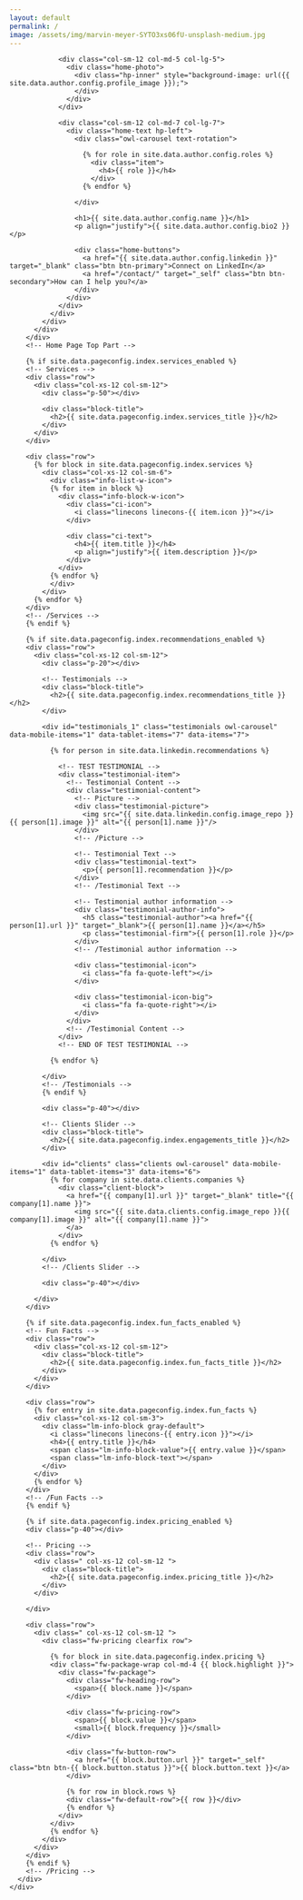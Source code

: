 ```yaml
---
layout: default
permalink: /
image: /assets/img/marvin-meyer-SYTO3xs06fU-unsplash-medium.jpg
---
```


<div id="main" class="site-main">
  <div id="main-content" class="single-page-content">
    <div id="primary" class="content-area">    
      <div id="content" class="page-content site-content single-post" role="main">
        <!-- Home Page Top Part -->
        <div class="row">
          <div class=" col-xs-12 col-sm-12">
            <div class="home-content">
              <div class="row flex-v-align">
                
                <div class="col-sm-12 col-md-5 col-lg-5">
                  <div class="home-photo">
                    <div class="hp-inner" style="background-image: url({{ site.data.author.config.profile_image }});">
                    </div>
                  </div>
                </div>

                <div class="col-sm-12 col-md-7 col-lg-7">
                  <div class="home-text hp-left">
                    <div class="owl-carousel text-rotation">  

                      {% for role in site.data.author.config.roles %} 
                        <div class="item">
                          <h4>{{ role }}</h4>
                        </div>
                      {% endfor %}
                    
                    </div>
                      
                    <h1>{{ site.data.author.config.name }}</h1>
                    <p align="justify">{{ site.data.author.config.bio2 }}</p>
                          
                    <div class="home-buttons">
                      <a href="{{ site.data.author.config.linkedin }}" target="_blank" class="btn btn-primary">Connect on LinkedIn</a>
                      <a href="/contact/" target="_self" class="btn btn-secondary">How can I help you?</a>
                    </div>
                  </div>
                </div>
              </div>
            </div>
          </div>
        </div>
        <!-- Home Page Top Part -->

        {% if site.data.pageconfig.index.services_enabled %}
        <!-- Services -->
        <div class="row">
          <div class="col-xs-12 col-sm-12">
            <div class="p-50"></div>

            <div class="block-title">
              <h2>{{ site.data.pageconfig.index.services_title }}</h2>
            </div>
          </div>
        </div>

        <div class="row">
          {% for block in site.data.pageconfig.index.services %}
            <div class="col-xs-12 col-sm-6">
              <div class="info-list-w-icon">
              {% for item in block %}
                <div class="info-block-w-icon">
                  <div class="ci-icon">
                    <i class="linecons linecons-{{ item.icon }}"></i>
                  </div>

                  <div class="ci-text">
                    <h4>{{ item.title }}</h4>
                    <p align="justify">{{ item.description }}</p>
                  </div>
                </div>
              {% endfor %}
              </div>
            </div>
          {% endfor %}
        </div>
        <!-- /Services -->
        {% endif %}

        {% if site.data.pageconfig.index.recommendations_enabled %}
        <div class="row">
          <div class="col-xs-12 col-sm-12">
            <div class="p-20"></div>

            <!-- Testimonials -->
            <div class="block-title">
              <h2>{{ site.data.pageconfig.index.recommendations_title }}</h2>
            </div>

            <div id="testimonials_1" class="testimonials owl-carousel" data-mobile-items="1" data-tablet-items="7" data-items="7">

              {% for person in site.data.linkedin.recommendations %}
                
                <!-- TEST TESTIMONIAL -->
                <div class="testimonial-item">
                  <!-- Testimonial Content -->
                  <div class="testimonial-content">
                    <!-- Picture -->
                    <div class="testimonial-picture">
                      <img src="{{ site.data.linkedin.config.image_repo }}{{ person[1].image }}" alt="{{ person[1].name }}"/>
                    </div>              
                    <!-- /Picture -->

                    <!-- Testimonial Text -->
                    <div class="testimonial-text">
                      <p>{{ person[1].recommendation }}</p>
                    </div>
                    <!-- /Testimonial Text -->

                    <!-- Testimonial author information -->
                    <div class="testimonial-author-info">
                      <h5 class="testimonial-author"><a href="{{ person[1].url }}" target="_blank">{{ person[1].name }}</a></h5>
                      <p class="testimonial-firm">{{ person[1].role }}</p>
                    </div>
                    <!-- /Testimonial author information -->

                    <div class="testimonial-icon">
                      <i class="fa fa-quote-left"></i>
                    </div>

                    <div class="testimonial-icon-big">
                      <i class="fa fa-quote-right"></i>
                    </div>
                  </div>
                  <!-- /Testimonial Content -->
                </div>
                <!-- END OF TEST TESTIMONIAL -->
                
              {% endfor %}
              
            </div>
            <!-- /Testimonials -->
            {% endif %}

            <div class="p-40"></div>
            
            <!-- Clients Slider -->
            <div class="block-title">
              <h2>{{ site.data.pageconfig.index.engagements_title }}</h2>
            </div>

            <div id="clients" class="clients owl-carousel" data-mobile-items="1" data-tablet-items="3" data-items="6">
              {% for company in site.data.clients.companies %}
                <div class="client-block">
                  <a href="{{ company[1].url }}" target="_blank" title="{{ company[1].name }}">
                    <img src="{{ site.data.clients.config.image_repo }}{{ company[1].image }}" alt="{{ company[1].name }}">
                  </a>
                </div>
              {% endfor %}

            </div>
            <!-- /Clients Slider -->

            <div class="p-40"></div>

          </div>
        </div>

        {% if site.data.pageconfig.index.fun_facts_enabled %}
        <!-- Fun Facts -->
        <div class="row">
          <div class="col-xs-12 col-sm-12">
            <div class="block-title">
              <h2>{{ site.data.pageconfig.index.fun_facts_title }}</h2>
            </div>
          </div>
        </div>

        <div class="row">
          {% for entry in site.data.pageconfig.index.fun_facts %}
          <div class="col-xs-12 col-sm-3">
            <div class="lm-info-block gray-default">
              <i class="linecons linecons-{{ entry.icon }}"></i>
              <h4>{{ entry.title }}</h4>
              <span class="lm-info-block-value">{{ entry.value }}</span>
              <span class="lm-info-block-text"></span>
            </div>
          </div>
          {% endfor %}
        </div>
        <!-- /Fun Facts -->
        {% endif %}

        {% if site.data.pageconfig.index.pricing_enabled %}
        <div class="p-40"></div>

        <!-- Pricing -->
        <div class="row">
          <div class=" col-xs-12 col-sm-12 ">
            <div class="block-title">
              <h2>{{ site.data.pageconfig.index.pricing_title }}</h2>
            </div>
          </div>

        </div>

        <div class="row">
          <div class=" col-xs-12 col-sm-12 ">
            <div class="fw-pricing clearfix row">
              
              {% for block in site.data.pageconfig.index.pricing %}
              <div class="fw-package-wrap col-md-4 {{ block.highlight }}">
                <div class="fw-package">
                  <div class="fw-heading-row">
                    <span>{{ block.name }}</span>
                  </div>
                  
                  <div class="fw-pricing-row">
                    <span>{{ block.value }}</span>
                    <small>{{ block.frequency }}</small>
                  </div>
                  
                  <div class="fw-button-row">
                    <a href="{{ block.button.url }}" target="_self" class="btn btn-{{ block.button.status }}">{{ block.button.text }}</a>
                  </div>

                  {% for row in block.rows %}
                  <div class="fw-default-row">{{ row }}</div>
                  {% endfor %}
                </div>
              </div>  
              {% endfor %}
            </div>
          </div>
        </div>
        {% endif %}
        <!-- /Pricing -->
      </div>
    </div>
  </div>
</div>